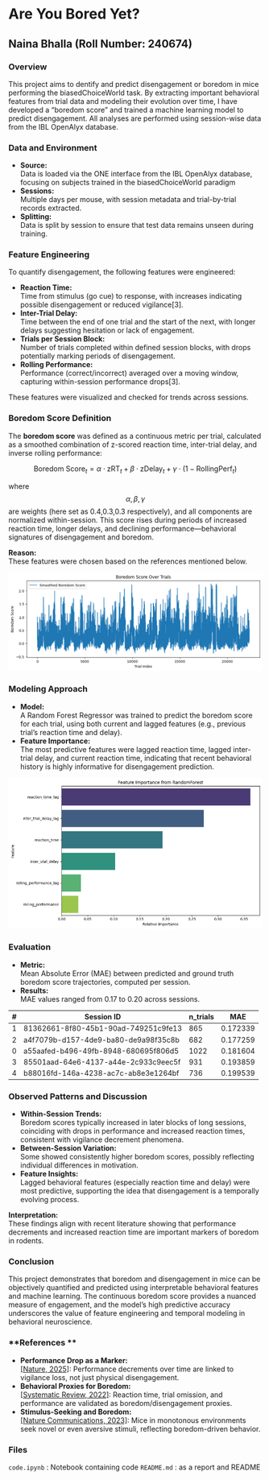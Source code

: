 # Are You Bored Yet?  
## Naina Bhalla (Roll Number: 240674)


### **Overview**

This project aims to dentify and predict disengagement or boredom in mice performing the biasedChoiceWorld task. By extracting important behavioral features from trial data and modeling their evolution over time, I have developed a “boredom score” and trained a machine learning model to predict disengagement. All analyses are performed using session-wise data from the IBL OpenAlyx database.


### **Data and Environment**

- **Source:**  
  Data is loaded via the ONE interface from the IBL OpenAlyx database, focusing on subjects trained in the biasedChoiceWorld paradigm
- **Sessions:**  
  Multiple days per mouse, with session metadata and trial-by-trial records extracted.
- **Splitting:**  
  Data is split by session to ensure that test data remains unseen during training.



### **Feature Engineering**

To quantify disengagement, the following features were engineered:

- **Reaction Time:**  
  Time from stimulus (go cue) to response, with increases indicating possible disengagement or reduced vigilance[3].
- **Inter-Trial Delay:**  
  Time between the end of one trial and the start of the next, with longer delays suggesting hesitation or lack of engagement.
- **Trials per Session Block:**  
  Number of trials completed within defined session blocks, with drops potentially marking periods of disengagement.
- **Rolling Performance:**  
  Performance (correct/incorrect) averaged over a moving window, capturing within-session performance drops[3].


These features were visualized and checked for trends across sessions.


### **Boredom Score Definition**

The **boredom score** was defined as a continuous metric per trial, calculated as a smoothed combination of z-scored reaction time, inter-trial delay, and inverse rolling performance:

$$
\text{Boredom Score}_t = \alpha \cdot \text{zRT}_t + \beta \cdot \text{zDelay}_t + \gamma \cdot (1 - \text{RollingPerf}_t)
$$

where $$\alpha, \beta, \gamma$$ are weights (here set as 0.4,0.3,0.3 respectively), and all components are normalized within-session. This score rises during periods of increased reaction time, longer delays, and declining performance—behavioral signatures of disengagement and boredom.
 
**Reason:**  
These features were chosen based on the references mentioned below.


![alt text](image.png)



### **Modeling Approach**

- **Model:**  
  A Random Forest Regressor was trained to predict the boredom score for each trial, using both current and lagged features (e.g., previous trial’s reaction time and delay).
- **Feature Importance:**  
  The most predictive features were lagged reaction time, lagged inter-trial delay, and current reaction time, indicating that recent behavioral history is highly informative for disengagement prediction.


![alt text](image-1.png)


### **Evaluation**

- **Metric:**  
  Mean Absolute Error (MAE) between predicted and ground truth boredom score trajectories, computed per session.
- **Results:**  
  MAE values ranged from 0.17 to 0.20 across sessions.

| # | Session ID                                | n_trials | MAE      |
|---|-------------------------------------------|----------|----------|
| 1 | 81362661-8f80-45b1-90ad-749251c9fe13       | 865      | 0.172339 |
| 2 | a4f7079b-d157-4de9-ba80-de9a98f35c8b       | 682      | 0.177259 |
| 0 | a55aafed-b496-49fb-8948-680695f806d5       | 1022     | 0.181604 |
| 3 | 85501aad-64e6-4137-a44e-2c933c9eec5f       | 931      | 0.193859 |
| 4 | b88016fd-146a-4238-ac7c-ab8e3e1264bf       | 736      | 0.199539 |



### **Observed Patterns and Discussion**

- **Within-Session Trends:**  
  Boredom scores typically increased in later blocks of long sessions, coinciding with drops in performance and increased reaction times, consistent with vigilance decrement phenomena.
- **Between-Session Variation:**  
  Some showed consistently higher boredom scores, possibly reflecting individual differences in motivation.
- **Feature Insights:**  
  Lagged behavioral features (especially reaction time and delay) were most predictive, supporting the idea that disengagement is a temporally evolving process.

**Interpretation:**  
These findings align with recent literature showing that performance decrements and increased reaction time are important markers of boredom in rodents. 



### **Conclusion**

This project demonstrates that boredom and disengagement in mice can be objectively quantified and predicted using interpretable behavioral features and machine learning. The continuous boredom score provides a nuanced measure of engagement, and the model’s high predictive accuracy underscores the value of feature engineering and temporal modeling in behavioral neuroscience.


### **References **

- **Performance Drop as a Marker:**  
  [\[Nature, 2025\]](https://www.nature.com/articles/s44277-025-00025-0): Performance decrements over time are linked to vigilance loss, not just physical disengagement.
- **Behavioral Proxies for Boredom:**  
  [\[Systematic Review, 2022\]](https://pmc.ncbi.nlm.nih.gov/articles/PMC9435384/): Reaction time, trial omission, and performance are validated as boredom/disengagement proxies.
- **Stimulus-Seeking and Boredom:**  
  [\[Nature Communications, 2023\]](https://www.nature.com/articles/s41467-023-38130-3): Mice in monotonous environments seek novel or even aversive stimuli, reflecting boredom-driven behavior.

### **Files**
`code.ipynb` : Notebook containing code
`README.md` : as a report and README
